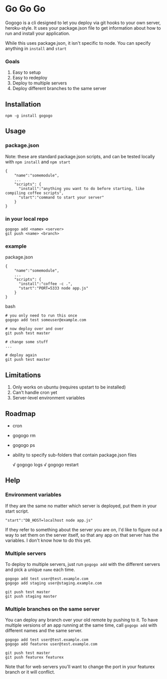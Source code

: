 Go Go Go
========

Gogogo is a cli designed to let you deploy via git hooks to your own server, heroku-style. It uses your package.json file to get information about how to run and install your application.

While this uses package.json, it isn't specific to node. You can specify anything in `install` and `start`

### Goals

1. Easy to setup
2. Easy to redeploy 
3. Deploy to multiple servers
4. Deploy different branches to the same server

Installation
------------

    npm -g install gogogo

Usage
-----

### package.json

Note: these are standard package.json scripts, and can be tested locally with `npm install` and `npm start`

    { 
        "name":"somemodule",
        ...
        "scripts": {
          "install":"anything you want to do before starting, like compiling coffee scripts",
          "start":"command to start your server"
        }
    }

### in your local repo

    gogogo add <name> <server>
    git push <name> <branch>


### example

package.json

    { 
        "name":"somemodule",
        ...
        "scripts": {
          "install":"coffee -c .",
          "start":"PORT=5333 node app.js"
        }
    }


bash

    # you only need to run this once
    gogogo add test someuser@example.com

    # now deploy over and over
    git push test master

    # change some stuff
    ...

    # deploy again
    git push test master

Limitations
-----------

1. Only works on ubuntu (requires upstart to be installed)
2. Can't handle cron yet
3. Server-level environment variables

Roadmap
-------

* cron
* gogogo rm
* gogogo ps
* ability to specify sub-folders that contain package.json files

    √ gogogo logs
    √ gogogo restart

Help
---

### Environment variables

If they are the same no matter which server is deployed, put them in your start script. 

    "start":"DB_HOST=localhost node app.js"

If they refer to something about the server you are on, I'd like to figure out a way to set them on the server itself, so that any app on that server has the variables. I don't know how to do this yet.  

### Multiple servers

To deploy to multiple servers, just run `gogogo add` with the different servers and pick a unique `name` each time.

    gogogo add test user@test.example.com
    gogogo add staging user@staging.example.com

    git push test master
    git push staging master

### Multiple branches on the same server

You can deploy any branch over your old remote by pushing to it. To have multiple versions of an app running at the same time, call `gogogo add` with different names and the same server.

    gogogo add test user@test.example.com
    gogogo add featurex user@test.example.com
    
    git push test master
    git push featurex featurex

Note that for web servers you'll want to change the port in your featurex branch or it will conflict.


    


